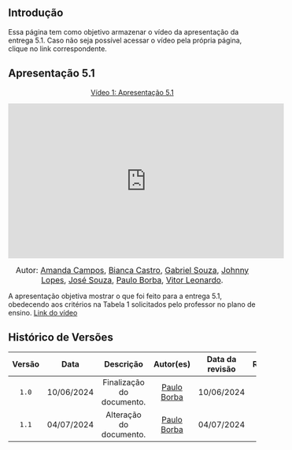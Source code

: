 ## Introdução

Essa página tem como objetivo armazenar o vídeo da apresentação da entrega 5.1. Caso não seja possível acessar o vídeo pela própria página, clique no link correspondente.

## Apresentação 5.1
<div align="center">
<p style="text-align: center"><a href="" target="blanket">Vídeo 1: Apresentação 5.1</a></p>
</div>

<iframe width="560" height="315" src="https://www.youtube.com/embed/TTnMrcIVM5U?si=0v_8LNB4ZdX_F6U5" title="YouTube video player" frameborder="0" allow="accelerometer; autoplay; clipboard-write; encrypted-media; gyroscope; picture-in-picture; web-share" referrerpolicy="strict-origin-when-cross-origin" allowfullscreen></iframe>


<font size="3"><p style="text-align: center">Autor: [Amanda Campos](https://github.com/acamposs), [Bianca Castro](https://github.com/BiancaPatrocinio7), [Gabriel Souza](https://github.com/GabrielMS00), [Johnny Lopes](https://github.com/JohnnyLopess), [José Souza](https://github.com/JoseFilipi), [Paulo Borba](https://github.com/paulohborba), [Vitor Leonardo](https://github.com/vitorfleonardo).</p></font>


A apresentação objetiva mostrar o que foi feito para a entrega 5.1, obedecendo aos critérios na Tabela 1 solicitados pelo professor no plano de ensino. [Link do vídeo](https://www.youtube.com/embed/TTnMrcIVM5U?si=0v_8LNB4ZdX_F6U5)

## Histórico de Versões

| Versão | Data | Descrição | Autor(es) | Data da revisão | Revisor(es) |
| :--: | :--: | :--: | :--: | :--: | :--: |
|`1.0` | 10/06/2024 | Finalização do documento. |[Paulo Borba](https://github.com/paulohborba) | 10/06/2024 | [Vitor Leonardo](https://github.com/vitorfleonardo)|
|`1.1` | 04/07/2024 | Alteração do documento. |[Paulo Borba](https://github.com/paulohborba) | 04/07/2024 | [Amanda Campos](https://github.com/acamposs)|
